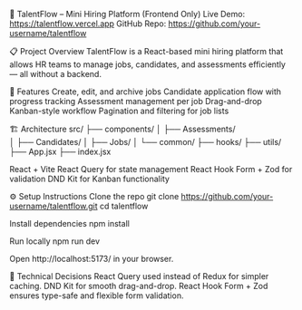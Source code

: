 🧠 TalentFlow – Mini Hiring Platform (Frontend Only)
Live Demo: https://talentflow.vercel.app
GitHub Repo: https://github.com/your-username/talentflow

📋 Project Overview
TalentFlow is a React-based mini hiring platform that allows HR teams to manage jobs, candidates, and assessments efficiently — all without a backend.

🚀 Features
Create, edit, and archive jobs
Candidate application flow with progress tracking
Assessment management per job
Drag-and-drop Kanban-style workflow
Pagination and filtering for job lists

🏗️ Architecture
src/
 ├── components/
 │   ├── Assessments/  
 │   ├── Candidates/
 │   ├── Jobs/
 │   └── common/
 ├── hooks/
 ├── utils/
 ├── App.jsx
 ├── index.jsx


React + Vite 
React Query for state management
React Hook Form + Zod for validation
DND Kit for Kanban functionality

⚙️ Setup Instructions
Clone the repo
git clone https://github.com/your-username/talentflow.git
cd talentflow

Install dependencies
npm install

Run locally
npm run dev

Open http://localhost:5173/ in your browser.

🧩 Technical Decisions
React Query used instead of Redux for simpler caching.
DND Kit for smooth drag-and-drop.
React Hook Form + Zod ensures type-safe and flexible form validation.
